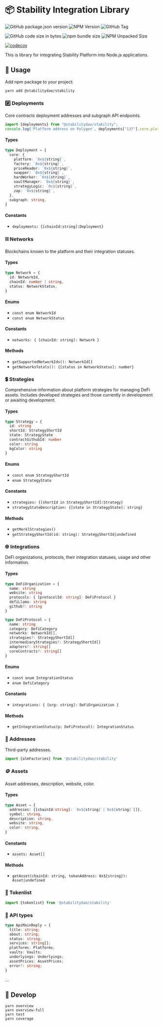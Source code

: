 # 📦 Stability Integration Library

![GitHub package.json version](https://img.shields.io/github/package-json/v/stabilitydao/stability)
![NPM Version](https://img.shields.io/npm/v/%40stabilitydao%2Fstability?label=NPM%20version)
![GitHub Tag](https://img.shields.io/github/v/tag/stabilitydao/stability)

![GitHub code size in bytes](https://img.shields.io/github/languages/code-size/stabilitydao/stability?label=code%20size)
![npm bundle size](https://img.shields.io/bundlephobia/min/%40stabilitydao%2Fstability?label=NPM%20bundle%20size)
![NPM Unpacked Size](https://img.shields.io/npm/unpacked-size/%40stabilitydao%2Fstability?label=NPM%20unpacked%20size)

[![codecov](https://codecov.io/github/stabilitydao/stability/graph/badge.svg?token=V0JV1WOGMM)](https://codecov.io/github/stabilitydao/stability)

This is library for integrating Stability Platform into Node.js applications.

## 🔌 Usage

Add npm package to your project:

```shell
yarn add @stabilitydao/stability
```

### #️⃣ Deployments

Core contracts deployment addresses and subgraph API endpoints.

```typescript
import {deployments} from "@stabilitydao/stability";
console.log('Platform address on Polygon', deployments["137"].core.platform)
```

#### Types

```typescript
type Deployment = {
  core: {
    platform: `0x${string}`,
    factory: `0x${string}`,
    priceReader: `0x${string}`,
    swapper: `0x${string}`,
    hardWorker: `0x${string}`,
    vaultManager: `0x${string}`,
    strategyLogic: `0x${string}`,
    zap: `0x${string}`,
  },
  subgraph: string,
}
```

#### Constants

* `deployments: {[chainId:string]:Deployment}`

### ⛓️ Networks

Blockchains known to the platform and their integration statuses.

#### Types

```typescript
type Network = {
  id: NetworkId,
  chainId: number | string,
  status: NetworkStatus,
}
```

#### Enums

* `const enum NetworkId`
* `const enum NetworkStatus`

#### Constants

* `networks: { [chainId: string]: Network }`

#### Methods

* `getSupportedNetworkIds(): NetworkId[]`
* `getNetworksTotals(): {[status in NetworkStatus]: number}`

### 💲 Strategies

Comprehensive information about platform strategies for managing DeFi assets. Includes developed strategies and those currently in development or awaiting development.

#### Types

```typescript
type Strategy = {
  id: string
  shortId: StrategyShortId
  state: StrategyState
  contractGithubId: number
  color: string
  bgColor: string
}
```

#### Enums

* `const enum StrategyShortId`
* `enum StrategyState`

#### Constants

* `strategies: {[shortId in StrategyShortId]:Strategy}`
* `strategyStateDescription: {[state in StrategyState]: string}`

#### Methods

* `getMerklStrategies()`
* `getStrategyShortId(id: string): StrategyShortId|undefined`

### 🌐 Integrations

DeFi organizations, protocols, their integration statuses, usage and other information.

#### Types

```typescript
type DeFiOrganization = {
  name: string
  website: string
  protocols: { [protocolId: string]: DeFiProtocol }
  defiLlama: string
  github?: string
}

type DeFiProtocol = {
  name: string
  category: DefiCategory
  networks: NetworkId[],
  strategies?: StrategyShortId[]
  intermediaryStrategies?: StrategyShortId[]
  adapters?: string[]
  coreContracts?: string[]
}
```

#### Enums

* `const enum IntegrationStatus`
* `enum DefiCategory`

#### Constants

* `integrations: { [org: string]: DeFiOrganization }`

#### Methods

* `getIntegrationStatus(p: DeFiProtocol): IntegrationStatus`

### 📌 Addresses

Third-party addresses.

```typescript
import {almFactories} from '@stabilitydao/stability'
```

### 🪙 Assets

Asset addresses, description, website, color.

#### Types

```typescript
type Asset = {
  addresses: {[chainId:string]: `0x${string}`|`0x${string}`[]},
  symbol: string,
  description: string,
  website: string,
  color: string,
}
```

#### Constants

* `assets: Asset[]`

#### Methods

* `getAsset(chainId: string, tokenAddress: 0x${string}): Asset|undefined`

### 📜 Tokenlist

```typescript
import {tokenlist} from '@stabilitydao/stability'
```

### 📒 API types

```typescript
type ApiMainReply = {
  title: string;
  about: string;
  status: string;
  services: string[];
  platforms: Platforms;
  vaults: Vaults;
  underlyings: Underlyings;
  assetPrices: AssetPrices;
  error?: string;
}
```
...

## 👷 Develop

```shell
yarn overview
yarn overview-full
yarn test
yarn coverage
```
